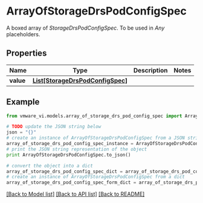 # ArrayOfStorageDrsPodConfigSpec

A boxed array of *StorageDrsPodConfigSpec*. To be used in *Any* placeholders. 

## Properties
Name | Type | Description | Notes
------------ | ------------- | ------------- | -------------
**value** | [**List[StorageDrsPodConfigSpec]**](StorageDrsPodConfigSpec.md) |  | 

## Example

```python
from vmware_vi.models.array_of_storage_drs_pod_config_spec import ArrayOfStorageDrsPodConfigSpec

# TODO update the JSON string below
json = "{}"
# create an instance of ArrayOfStorageDrsPodConfigSpec from a JSON string
array_of_storage_drs_pod_config_spec_instance = ArrayOfStorageDrsPodConfigSpec.from_json(json)
# print the JSON string representation of the object
print ArrayOfStorageDrsPodConfigSpec.to_json()

# convert the object into a dict
array_of_storage_drs_pod_config_spec_dict = array_of_storage_drs_pod_config_spec_instance.to_dict()
# create an instance of ArrayOfStorageDrsPodConfigSpec from a dict
array_of_storage_drs_pod_config_spec_form_dict = array_of_storage_drs_pod_config_spec.from_dict(array_of_storage_drs_pod_config_spec_dict)
```
[[Back to Model list]](../README.md#documentation-for-models) [[Back to API list]](../README.md#documentation-for-api-endpoints) [[Back to README]](../README.md)


